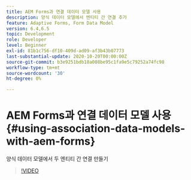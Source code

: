 ```yaml
---
title: AEM Forms과 연결 데이터 모델 사용
description: 양식 데이터 모델에서 엔티티 간 연결 추가
feature: Adaptive Forms, Form Data Model
version: 6.4,6.5
topic: Development
role: Developer
level: Beginner
exl-id: 81b1c756-df10-409d-ad09-af3b43b07773
last-substantial-update: 2020-10-20T00:00:00Z
source-git-commit: b3e9251bdb18a008be95c1fa9e5c79252a74fc98
workflow-type: tm+mt
source-wordcount: '30'
ht-degree: 0%

---
```


# AEM Forms과 연결 데이터 모델 사용{#using-association-data-models-with-aem-forms}

양식 데이터 모델에서 두 엔티티 간 연결 만들기

>[!VIDEO](https://video.tv.adobe.com/v/17737?quality=12&learn=on)
